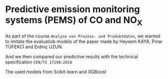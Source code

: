 # Predictive emission monitoring systems (PEMS) of CO and <span class="simplechem">NO<sub>X</sub> </span>

As part of the course `Analyse von Prozess- und Produktdaten`, we wanted to imitate the evaluatiob models of the paper made by Heysem KAYA, Pınar TÜFEKCİ and Erdinç UZUN.

And we then compared our predictive results with the technical specification `CEN/TS 17198:2018`

The used models from Scikit-learn and XGBoost
